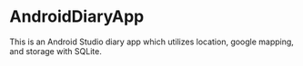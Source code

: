 # AndroidDiaryApp
This is an Android Studio diary app which utilizes location, google mapping, and storage with SQLite.
